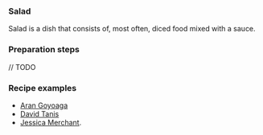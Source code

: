 ### Salad

Salad is a dish that consists of, most often, diced food mixed with a sauce.

### Preparation steps

// TODO

### Recipe examples
* [Aran Goyoaga](http://www.cannellevanille.com/gluten-free/the-season-of-green/)
* [David Tanis](http://cooking.nytimes.com/recipes/1016648-spicy-pearl-couscous-salad)
* [Jessica Merchant](http://www.howsweeteats.com/2015/01/winter-chopped-salad-with-roasted-sweet-potato-and-blood-orange-vinaigrette/).
